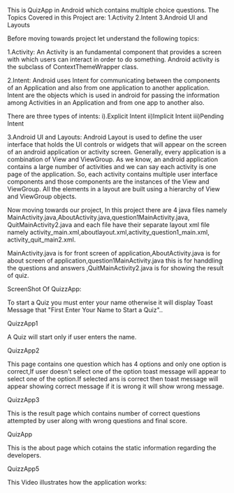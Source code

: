 
This is QuizApp in Android which contains multiple choice questions.
The Topics Covered in this Project are: 
1.Activity
2.Intent
3.Android UI and Layouts

Before moving towards project let understand the following topics:

1.Activity: An Activity is an fundamental component that provides a screen with which users can interact in order to do something.
Android activity is the subclass of ContextThemeWrapper class.

2.Intent: Android uses Intent for communicating between the components of an Application and also from one application to another application. 
Intent are the objects which is used in android for passing the information among Activities in an Application and from one app to another also.

There are three types of intents: 
i).Explicit Intent 
ii)Implicit Intent 
iii)Pending Intent

3.Android UI and Layouts: Android Layout is used to define the user interface that holds the UI controls or widgets that will appear on the screen of an android 
application or activity screen. Generally, every application is a combination of View and ViewGroup. As we know, an android application contains a large number of
activities and we can say each activity is one page of the application. So, each activity contains multiple user interface components and those components are the 
instances of the View and ViewGroup. All the elements in a layout are built using a hierarchy of View and ViewGroup objects.

Now moving towards our project, In this project there are 4 java files namely MainActivity.java,AboutActivity.java,question1MainActivity.java,
QuitMainActivity2.java and each file have their separate layout xml file namely activity_main.xml,aboutlayout.xml,activity_question1_main.xml,
activity_quit_main2.xml.

MainActivity.java is for front screen of application,AboutActivity.java is for about screen of application,question1MainActivity.java 
this is for handdling the questions and answers ,QuitMainActivity2.java is for showing the result of quiz.

ScreenShot Of QuizzApp:

To start a Quiz you must enter your name otherwise it will display Toast Message that "First Enter Your Name to Start a Quiz"..

QuizzApp1

A Quiz will start only if user enters the name.

QuizzApp2

This page contains one question which has 4 options and only one option is correct,If user doesn't select one of the option toast message will appear to select one of the option.If selected ans is correct then toast message will appear showing correct message if it is wrong it will show wrong message.

QuizzApp3

This is the result page which contains number of correct questions attempted by user along with wrong questions and final score.

QuizApp

This is the about page which cotains the static information regarding the developers.

QuizzApp5

This Video illustrates how the application works:
